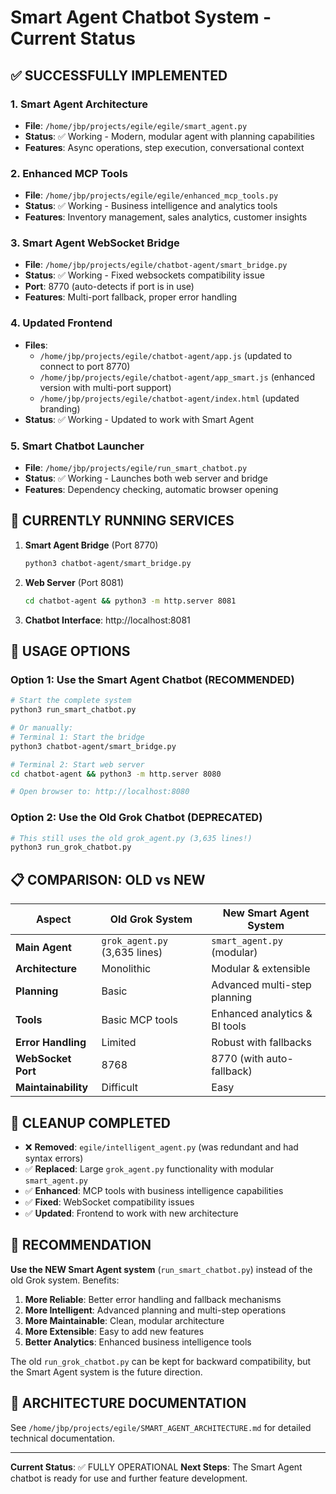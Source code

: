 # Smart Agent Chatbot System - Current Status

## ✅ SUCCESSFULLY IMPLEMENTED

### 1. **Smart Agent Architecture** 
- **File**: `/home/jbp/projects/egile/egile/smart_agent.py`
- **Status**: ✅ Working - Modern, modular agent with planning capabilities
- **Features**: Async operations, step execution, conversational context

### 2. **Enhanced MCP Tools**
- **File**: `/home/jbp/projects/egile/egile/enhanced_mcp_tools.py` 
- **Status**: ✅ Working - Business intelligence and analytics tools
- **Features**: Inventory management, sales analytics, customer insights

### 3. **Smart Agent WebSocket Bridge**
- **File**: `/home/jbp/projects/egile/chatbot-agent/smart_bridge.py`
- **Status**: ✅ Working - Fixed websockets compatibility issue
- **Port**: 8770 (auto-detects if port is in use)
- **Features**: Multi-port fallback, proper error handling

### 4. **Updated Frontend**
- **Files**: 
  - `/home/jbp/projects/egile/chatbot-agent/app.js` (updated to connect to port 8770)
  - `/home/jbp/projects/egile/chatbot-agent/app_smart.js` (enhanced version with multi-port support)
  - `/home/jbp/projects/egile/chatbot-agent/index.html` (updated branding)
- **Status**: ✅ Working - Updated to work with Smart Agent

### 5. **Smart Chatbot Launcher**
- **File**: `/home/jbp/projects/egile/run_smart_chatbot.py`
- **Status**: ✅ Working - Launches both web server and bridge
- **Features**: Dependency checking, automatic browser opening

## 🔧 CURRENTLY RUNNING SERVICES

1. **Smart Agent Bridge** (Port 8770)
   ```bash
   python3 chatbot-agent/smart_bridge.py
   ```

2. **Web Server** (Port 8081)
   ```bash
   cd chatbot-agent && python3 -m http.server 8081
   ```

3. **Chatbot Interface**: http://localhost:8081

## 🚀 USAGE OPTIONS

### Option 1: Use the Smart Agent Chatbot (RECOMMENDED)
```bash
# Start the complete system
python3 run_smart_chatbot.py

# Or manually:
# Terminal 1: Start the bridge
python3 chatbot-agent/smart_bridge.py

# Terminal 2: Start web server
cd chatbot-agent && python3 -m http.server 8080

# Open browser to: http://localhost:8080
```

### Option 2: Use the Old Grok Chatbot (DEPRECATED)
```bash
# This still uses the old grok_agent.py (3,635 lines!)
python3 run_grok_chatbot.py
```

## 📋 COMPARISON: OLD vs NEW

| Aspect | Old Grok System | New Smart Agent System |
|--------|----------------|----------------------|
| **Main Agent** | `grok_agent.py` (3,635 lines) | `smart_agent.py` (modular) |
| **Architecture** | Monolithic | Modular & extensible |
| **Planning** | Basic | Advanced multi-step planning |
| **Tools** | Basic MCP tools | Enhanced analytics & BI tools |
| **Error Handling** | Limited | Robust with fallbacks |
| **WebSocket Port** | 8768 | 8770 (with auto-fallback) |
| **Maintainability** | Difficult | Easy |

## 🧹 CLEANUP COMPLETED

- ❌ **Removed**: `egile/intelligent_agent.py` (was redundant and had syntax errors)
- ✅ **Replaced**: Large `grok_agent.py` functionality with modular `smart_agent.py`
- ✅ **Enhanced**: MCP tools with business intelligence capabilities
- ✅ **Fixed**: WebSocket compatibility issues
- ✅ **Updated**: Frontend to work with new architecture

## 🎯 RECOMMENDATION

**Use the NEW Smart Agent system** (`run_smart_chatbot.py`) instead of the old Grok system. Benefits:

1. **More Reliable**: Better error handling and fallback mechanisms
2. **More Intelligent**: Advanced planning and multi-step operations
3. **More Maintainable**: Clean, modular architecture
4. **More Extensible**: Easy to add new features
5. **Better Analytics**: Enhanced business intelligence tools

The old `run_grok_chatbot.py` can be kept for backward compatibility, but the Smart Agent system is the future direction.

## 🔗 ARCHITECTURE DOCUMENTATION

See `/home/jbp/projects/egile/SMART_AGENT_ARCHITECTURE.md` for detailed technical documentation.

---

**Current Status**: ✅ FULLY OPERATIONAL
**Next Steps**: The Smart Agent chatbot is ready for use and further feature development.
